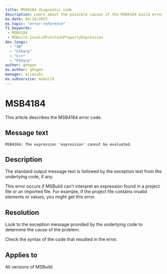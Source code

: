 ```yaml
---
title: MSB4184 diagnostic code
description: Learn about the possible causes of the MSB4184 build error and get troubleshooting tips.
ms.date: 04/16/2025
ms.topic: "error-reference"
f1_keywords:
 - MSB4184
 - MSBuild.InvalidFunctionPropertyExpression
dev_langs:
  - "VB"
  - "CSharp"
  - "C++"
  - "FSharp"
author: ghogen
ms.author: ghogen
manager: mijacobs
ms.subservice: msbuild
---
```

# MSB4184

This article describes the MSB4184 error code.

## Message text

`MSB4184: The expression 'expression' cannot be evaluated.`

## Description

The standard output message text is followed by the exception text from the underlying code, if any.

This error occurs if MSBuild can't interpret an expression found in a project file or an imported file. For example, if the project file contains invalid elements or values, you might get this error.

## Resolution

Look to the exception message provided by the underlying code to determine the cause of the problem.

Check the syntax of the code that resulted in the error.

## Applies to

All versions of MSBuild